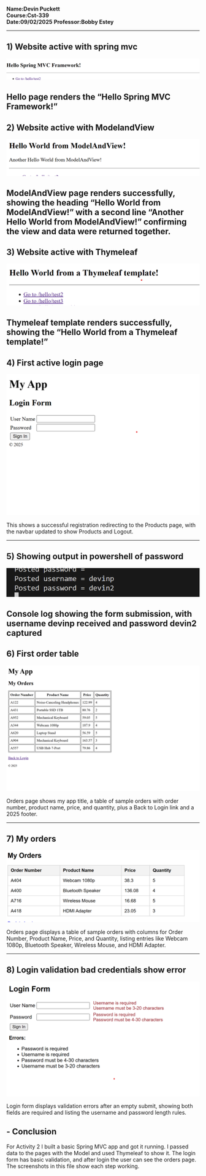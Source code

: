 **Name:Devin Puckett**  
**Course:Cst-339**  
**Date:09/02/2025** 
**Professor:Bobby Estey**


---

## 1)  Website active with spring mvc 
![Build success](springmvc.png)

Hello page renders the “Hello Spring MVC Framework!”
---

## 2) Website active with ModelandView
![Build success](modelandview.png)

ModelAndView page renders successfully, showing the heading “Hello World from ModelAndView!” with a second line “Another Hello World from ModelAndView!” confirming the view and data were returned together.
---

## 3) Website active with Thymeleaf
![Build success](thymeleaf.png)

Thymeleaf template renders successfully, showing the “Hello World from a Thymeleaf template!”
---

## 4) First active login page 
![Build success](firstlogin.png)

This shows a successful registration redirecting to the Products page, with the navbar updated to show Products and Logout.

---

## 5) Showing output in powershell of password
![Build success](loginps2.png)

Console log showing the form submission, with username devinp received and password devin2 captured
---

## 6) First order table
![Build success](ordertable.png)

Orders page shows my app title, a table of sample orders with order number, product name, price, and quantity, plus a Back to Login link and a 2025 footer.

---

## 7) My orders 
![Build success](finaltable.png)

Orders page displays a table of sample orders with columns for Order Number, Product Name, Price, and Quantity, listing entries like Webcam 1080p, Bluetooth Speaker, Wireless Mouse, and HDMI Adapter.

---

## 8) Login validation  bad credentials show error
![Build success](loginerror.png)

Login form displays validation errors after an empty submit, showing both fields are required and listing the username and password length rules.


## - Conclusion
For Activity 2 I built a basic Spring MVC app and got it running. I passed data to the pages with the Model and used Thymeleaf to show it. The login form has basic validation, and after login the user can see the orders page. The screenshots in this file show each step working.
